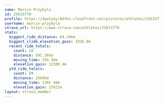 ```yaml
---
name: Marcin Przybyla
id: 25633770
profile: https://dgalywyr863hv.cloudfront.net/pictures/athletes/25633770/12947173/2/large.jpg
username: marcin-przybyla
strava_url: https://www.strava.com/athletes/25633770
stats:
  biggest_ride_distance: 84.34km
  biggest_climb_elevation_gain: 1926.8m
  recent_ride_totals:
    count: 18
    distance: 591.38km
    moving_time: 35h 36m
    elevation_gain: 12380.4m
  ytd_ride_totals:
    count: 89
    distance: 2569km
    moving_time: 136h 48m
    elevation_gain: 33921m
layout: strava_member
--- 
```

